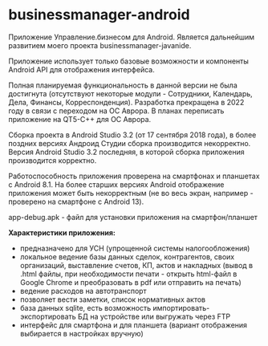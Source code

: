 # businessmanager-android
Приложение Управление.бизнесом для Android. 
Является дальнейшим развитием моего проекта businessmanager-javanide.

Приложение использует только базовые возможности и компоненты Android API для отображения интерфейса.


Полная планируемая функциональность в данной версии не была достигнута (отсутствуют некоторые модули - Сотрудники, Календарь, Дела, Финансы, Корреспонденция). 
Разработка прекращена в 2022 году в связи с переходом на ОС Аврора. В планах переписать приложение на QT5-С++ для ОС Аврора.

Сборка проекта в Android Studio 3.2 (от 17 сентября 2018 года), в более поздних версиях Андроид Студии сборка производится некорректно. 
Версия Android Studio 3.2 последняя, в которой сборка приложения производится корректно. 

Работоспособность приложения проверена на смартфонах и планшетах с Android 8.1. На более старших версиях Android отображение приложения может быть некорректным (не во весь экран, например - проверено на смартфоне с Android 13).

app-debug.apk - файл для установки приложения на смартфон/планшет

<strong>Характеристики приложения:</strong>
- предназначено для УСН (упрощенной системы налогообложения)
- локальное ведение базы данных сделок, контрагентов, своих организаций, выставление счетов, КП, актов и накладных (вывод в .html файлы, при необходимости печати - открыть html-файл в Google Chrome и преобразовать в pdf или отправить на печать)
- ведение расходов на автотранспорт
- позволяет вести заметки, список нормативных актов
- база данных sqlite, есть возможность импортировать-экспортировать БД на устройстве или выгружать через FTP
- интерфейс для смартфона и для планшета (вариант отображения выбирается в настройках вручную)

